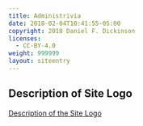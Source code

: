 ```yaml
---
title: Administrivia
date: 2018-02-04T10:41:55-05:00
copyright: 2018 Daniel F. Dickinson
licenses:
  - CC-BY-4.0
weight: 999999
layout: siteentry
---
```


## Description of Site Logo

[Description of the Site Logo](siteentry/site-badge-description)
